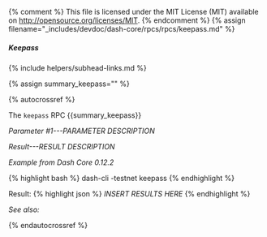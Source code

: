 {% comment %}
This file is licensed under the MIT License (MIT) available on
http://opensource.org/licenses/MIT.
{% endcomment %}
{% assign filename="_includes/devdoc/dash-core/rpcs/rpcs/keepass.md" %}

##### Keepass
{% include helpers/subhead-links.md %}

{% assign summary_keepass="" %}

{% autocrossref %}

The `keepass` RPC {{summary_keepass}}

*Parameter #1---PARAMETER DESCRIPTION*

*Result---RESULT DESCRIPTION*

*Example from Dash Core 0.12.2*

{% highlight bash %}
dash-cli -testnet keepass
{% endhighlight %}

Result:
{% highlight json %}
	*INSERT RESULTS HERE*
{% endhighlight %}

*See also:*

{% endautocrossref %}
